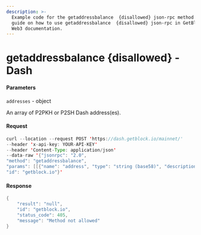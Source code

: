 ```yaml
---
description: >-
  Example code for the getaddressbalance  {disallowed} json-rpc method. Сomplete
  guide on how to use getaddressbalance  {disallowed} json-rpc in GetBlock.io
  Web3 documentation.
---
```


# getaddressbalance {disallowed} - Dash

#### Parameters

`addresses` - object

An array of P2PKH or P2SH Dash address(es).

#### Request

```java
curl --location --request POST 'https://dash.getblock.io/mainnet/' 
--header 'x-api-key: YOUR-API-KEY' 
--header 'Content-Type: application/json' 
--data-raw '{"jsonrpc": "2.0",
"method": "getaddressbalance",
"params": [[{"name": "address", "type": "string (base58)", "description": ["The base58check encoded address."], "value": null}]],
"id": "getblock.io"}'
```

#### Response

```java
{
    "result": "null",
    "id": "getblock.io",
    "status_code": 405,
    "message": "Method not allowed"
}
```
